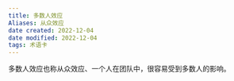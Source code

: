 ```yaml
---
title: 多数人效应
Aliases: 从众效应
date created: 2022-12-04
date modified: 2022-12-04
tags: 术语卡
---
```

  多数人效应也称从众效应、一个人在团队中，很容易受到多数人的影响。